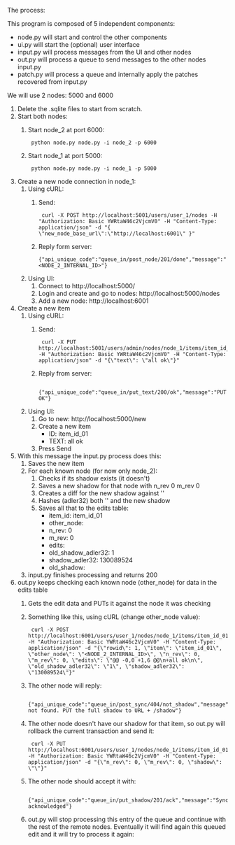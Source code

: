 The process:

This program is composed of 5 independent components:
 * node.py will start and control the other components
 * ui.py will start the (optional) user interface
 * input.py will process messages from the UI and other nodes
 * out.py will process a queue to send messages to the other nodes input.py
 * patch.py will process a queue and internally apply the patches recovered from input.py

We will use 2 nodes: 5000 and 6000

1. Delete the .sqlite files to start from scratch.
2. Start both nodes:
	1. Start node_2 at port 6000:
	
			python node.py node.py -i node_2 -p 6000
	2. Start node_1 at port 5000:
	
			python node.py node.py -i node_1 -p 5000
3. Create a new node connection in node_1:
	1. Using cURL:
		1. Send:
		
				curl -X POST http://localhost:5001/users/user_1/nodes -H "Authorization: Basic YWRtaW46c2VjcmV0" -H "Content-Type: application/json" -d "{ \"new_node_base_url\":\"http://localhost:6001\" }"
		12. Reply form server:
		
				{"api_unique_code":"queue_in/post_node/201/done","message":"<NODE_2_INTERNAL_ID>"}
	2. Using UI:
		1. Connect to http://localhost:5000/
		2. Login and create and go to nodes: http://localhost:5000/nodes
		3. Add a new node: http://localhost:6001
4. Create a new item
	1. Using cURL:
		1. Send:

		    	curl -X PUT http://localhost:5001/users/admin/nodes/node_1/items/item_id_01 -H "Authorization: Basic YWRtaW46c2VjcmV0" -H "Content-Type: application/json" -d "{\"text\": \"all ok\"}"
		2. Reply from server:

				{"api_unique_code":"queue_in/put_text/200/ok","message":"PUT OK"}
	2. Using UI:
		1. Go to new: http://localhost:5000/new
		2. Create a new item
			* ID: item_id_01
			* TEXT: all ok
		3. Press Send
5. With this message the input.py process does this:
	1. Saves the new item
	2. For each known node (for now only node_2):
		1. Checks if its shadow exists (it doesn't)
		2. Saves a new shadow for that node with n_rev 0 m_rev 0
		3. Creates a diff for the new shadow against ''
		4. Hashes (adler32) both '' and the new shadow
		5. Saves all that to the edits table:
			* item_id: item_id_01
			* other_node: <id>
			* n_rev: 0
			* m_rev: 0
			* edits: <edits>
			* old_shadow_adler32: 1
			* shadow_adler32: 130089524
			* old_shadow: <shadow>
	3. input.py finishes processing and returns 200
6. out.py keeps checking each known node (other_node) for data in the edits table
	1. Gets the edit data and PUTs it against the node it was checking
	2. Something like this, using cURL (change other_node value):

			curl -X POST http://localhost:6001/users/user_1/nodes/node_1/items/item_id_01 -H "Authorization: Basic YWRtaW46c2VjcmV0" -H "Content-Type: application/json" -d "{\"rowid\": 1, \"item\": \"item_id_01\", \"other_node\": \"<NODE_2_INTERNAL_ID>\", \"n_rev\": 0, \"m_rev\": 0, \"edits\": \"@@ -0,0 +1,6 @@\n+all ok\n\", \"old_shadow_adler32\": \"1\", \"shadow_adler32\": \"130089524\"}"
	3. The other node will reply:
	
	        {"api_unique_code":"queue_in/post_sync/404/not_shadow","message":"Shadow not found. PUT the full shadow to URL + /shadow"}
	4. The other node doesn't have our shadow for that item, so out.py will rollback the current transaction and send it:

			curl -X PUT http://localhost:6001/users/user_1/nodes/node_1/items/item_id_01/shadow -H "Authorization: Basic YWRtaW46c2VjcmV0" -H "Content-Type: application/json" -d "{\"n_rev\": 0, \"m_rev\": 0, \"shadow\": \"\"}"
	5. The other node should accept it with:

			{"api_unique_code":"queue_in/put_shadow/201/ack","message":"Sync acknowledged"}
	6. out.py will stop processing this entry of the queue and continue with the rest of the remote nodes. Eventually it will find again this queued edit and it will try to process it again:
			

